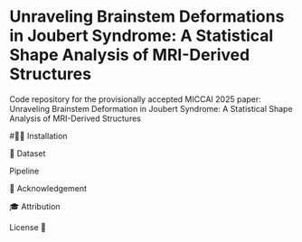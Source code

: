 # Unraveling Brainstem Deformations in Joubert Syndrome: A Statistical Shape Analysis of MRI-Derived Structures


Code repository for the provisionally accepted MICCAI 2025 paper: Unraveling Brainstem Deformation in Joubert Syndrome: A Statistical Shape Analysis of MRI-Derived Structures

#🧑‍💻️ Installation


📝 Dataset


Pipeline


🙏 Acknowledgement


🎓 Attribution



License 🚀